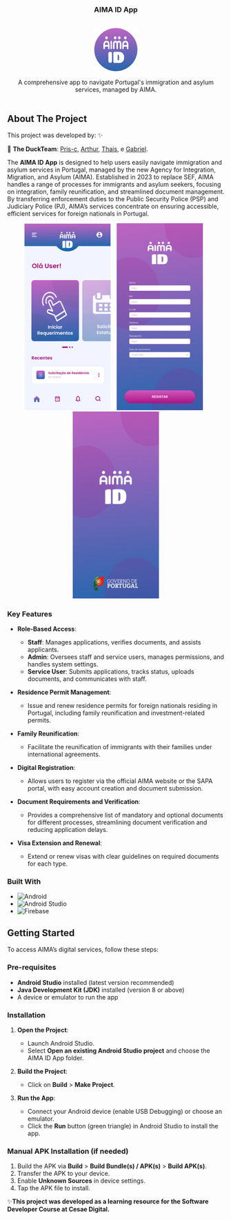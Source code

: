 <h3 align="center">AIMA ID App</h3>

<br />
<div align="center">
  <a href="https://github.com/pris_c/aima-id">
    <img src="assets/logo.svg" alt="Logo" width="100" height="100">
  </a>

  <p align="center">
    A comprehensive app to navigate Portugal's immigration and asylum services, managed by AIMA.
    <br />
    <br />
    </p>
</div>

## About The Project

This project was developed by: ✨

🦆 **The DuckTeam**:
[Pris-c](https://github.com/Pris-c), [Arthur](https://github.com/ArthurSSR-alt), [Thais](https://github.com/thaisfreires), e [Gabriel](https://github.com/gabrielbeli).


The **AIMA ID App** is designed to help users easily navigate immigration and asylum services in Portugal, managed by the new Agency for Integration, Migration, and Asylum (AIMA). Established in 2023 to replace SEF, AIMA handles a range of processes for immigrants and asylum seekers, focusing on integration, family reunification, and streamlined document management. By transferring enforcement duties to the Public Security Police (PSP) and Judiciary Police (PJ), AIMA’s services concentrate on ensuring accessible, efficient services for foreign nationals in Portugal.

<p align= "center">
  <img src="assets/home.svg" alt="Tela 1" width="200" style="margin-right: 10px;">
  <img src="assets/register.svg" alt="Tela 2" width="200" style="margin-right: 10px;">
  <img src="assets/splash.svg" alt="Tela 3" width="200">
</p>


### Key Features

- **Role-Based Access**:
    - **Staff**: Manages applications, verifies documents, and assists applicants.
    - **Admin**: Oversees staff and service users, manages permissions, and handles system settings.
    - **Service User**: Submits applications, tracks status, uploads documents, and communicates with staff.

- **Residence Permit Management**:
    - Issue and renew residence permits for foreign nationals residing in Portugal, including family reunification and investment-related permits.

- **Family Reunification**:
    - Facilitate the reunification of immigrants with their families under international agreements.

- **Digital Registration**:
    - Allows users to register via the official AIMA website or the SAPA portal, with easy account creation and document submission.

- **Document Requirements and Verification**:
    - Provides a comprehensive list of mandatory and optional documents for different processes, streamlining document verification and reducing application delays.

- **Visa Extension and Renewal**:
    - Extend or renew visas with clear guidelines on required documents for each type.

### Built With
* ![Android](https://img.shields.io/badge/Android-3DDC84?style=for-the-badge&logo=android&logoColor=white)
* ![Android Studio](https://img.shields.io/badge/Android_Studio-3DDC84?style=for-the-badge&logo=android-studio&logoColor=white)
* ![Firebase](https://img.shields.io/badge/firebase-ffca28?style=for-the-badge&logo=firebase&logoColor=black)


## Getting Started

To access AIMA’s digital services, follow these steps:

### Pre-requisites

- **Android Studio** installed (latest version recommended)
- **Java Development Kit (JDK)** installed (version 8 or above)
- A device or emulator to run the app

### Installation

1. **Open the Project**:
    - Launch Android Studio.
    - Select **Open an existing Android Studio project** and choose the AIMA ID App folder.

2. **Build the Project**:
    - Click on **Build** > **Make Project**.

3. **Run the App**:
    - Connect your Android device (enable USB Debugging) or choose an emulator.
    - Click the **Run** button (green triangle) in Android Studio to install the app.

### Manual APK Installation (if needed)
1. Build the APK via **Build** > **Build Bundle(s) / APK(s)** > **Build APK(s)**.
2. Transfer the APK to your device.
3. Enable **Unknown Sources** in device settings.
4. Tap the APK file to install.


✨**This project was developed as a learning resource for the Software Developer Course at Cesae Digital.**